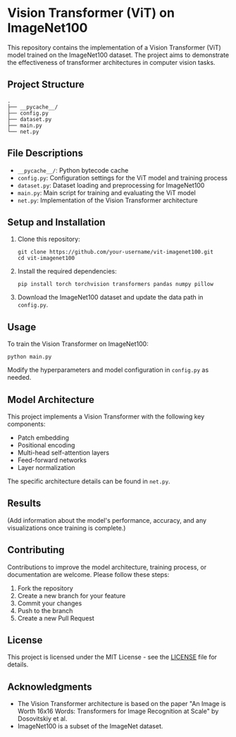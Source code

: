 # Vision Transformer (ViT) on ImageNet100

This repository contains the implementation of a Vision Transformer (ViT) model trained on the ImageNet100 dataset. The project aims to demonstrate the effectiveness of transformer architectures in computer vision tasks.

## Project Structure

```
.
├── __pycache__/
├── config.py
├── dataset.py
├── main.py
└── net.py
```

## File Descriptions

- `__pycache__/`: Python bytecode cache
- `config.py`: Configuration settings for the ViT model and training process
- `dataset.py`: Dataset loading and preprocessing for ImageNet100
- `main.py`: Main script for training and evaluating the ViT model
- `net.py`: Implementation of the Vision Transformer architecture

## Setup and Installation

1. Clone this repository:
   ```
   git clone https://github.com/your-username/vit-imagenet100.git
   cd vit-imagenet100
   ```

2. Install the required dependencies:
   ```
   pip install torch torchvision transformers pandas numpy pillow
   ```

3. Download the ImageNet100 dataset and update the data path in `config.py`.

## Usage

To train the Vision Transformer on ImageNet100:

```
python main.py
```

Modify the hyperparameters and model configuration in `config.py` as needed.

## Model Architecture

This project implements a Vision Transformer with the following key components:

- Patch embedding
- Positional encoding
- Multi-head self-attention layers
- Feed-forward networks
- Layer normalization

The specific architecture details can be found in `net.py`.

## Results

(Add information about the model's performance, accuracy, and any visualizations once training is complete.)

## Contributing

Contributions to improve the model architecture, training process, or documentation are welcome. Please follow these steps:

1. Fork the repository
2. Create a new branch for your feature
3. Commit your changes
4. Push to the branch
5. Create a new Pull Request

## License

This project is licensed under the MIT License - see the [LICENSE](LICENSE) file for details.

## Acknowledgments

- The Vision Transformer architecture is based on the paper "An Image is Worth 16x16 Words: Transformers for Image Recognition at Scale" by Dosovitskiy et al.
- ImageNet100 is a subset of the ImageNet dataset.
